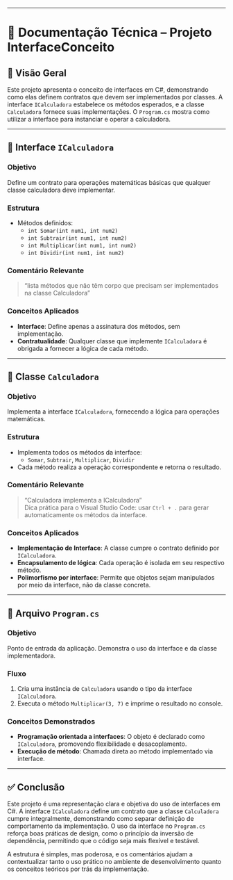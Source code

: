
---

# 📘 Documentação Técnica – Projeto InterfaceConceito

## 🧩 Visão Geral

Este projeto apresenta o conceito de interfaces em C#, demonstrando como elas definem contratos que devem ser implementados por classes. A interface `ICalculadora` estabelece os métodos esperados, e a classe `Calculadora` fornece suas implementações. O `Program.cs` mostra como utilizar a interface para instanciar e operar a calculadora.

---

## 🧮 Interface `ICalculadora`

### Objetivo
Define um contrato para operações matemáticas básicas que qualquer classe calculadora deve implementar.

### Estrutura
- Métodos definidos:
  - `int Somar(int num1, int num2)`
  - `int Subtrair(int num1, int num2)`
  - `int Multiplicar(int num1, int num2)`
  - `int Dividir(int num1, int num2)`

### Comentário Relevante
> “lista métodos que não têm corpo que precisam ser implementados na classe Calculadora”

### Conceitos Aplicados
- **Interface**: Define apenas a assinatura dos métodos, sem implementação.
- **Contratualidade**: Qualquer classe que implemente `ICalculadora` é obrigada a fornecer a lógica de cada método.

---

## 🧠 Classe `Calculadora`

### Objetivo
Implementa a interface `ICalculadora`, fornecendo a lógica para operações matemáticas.

### Estrutura
- Implementa todos os métodos da interface:
  - `Somar`, `Subtrair`, `Multiplicar`, `Dividir`
- Cada método realiza a operação correspondente e retorna o resultado.

### Comentário Relevante
> “Calculadora implementa a ICalculadora”  
> Dica prática para o Visual Studio Code: usar `Ctrl + .` para gerar automaticamente os métodos da interface.

### Conceitos Aplicados
- **Implementação de Interface**: A classe cumpre o contrato definido por `ICalculadora`.
- **Encapsulamento de lógica**: Cada operação é isolada em seu respectivo método.
- **Polimorfismo por interface**: Permite que objetos sejam manipulados por meio da interface, não da classe concreta.

---

## 🧪 Arquivo `Program.cs`

### Objetivo
Ponto de entrada da aplicação. Demonstra o uso da interface e da classe implementadora.

### Fluxo
1. Cria uma instância de `Calculadora` usando o tipo da interface `ICalculadora`.
2. Executa o método `Multiplicar(3, 7)` e imprime o resultado no console.

### Conceitos Demonstrados
- **Programação orientada a interfaces**: O objeto é declarado como `ICalculadora`, promovendo flexibilidade e desacoplamento.
- **Execução de método**: Chamada direta ao método implementado via interface.

---

## ✅ Conclusão

Este projeto é uma representação clara e objetiva do uso de interfaces em C#. A interface `ICalculadora` define um contrato que a classe `Calculadora` cumpre integralmente, demonstrando como separar definição de comportamento da implementação. O uso da interface no `Program.cs` reforça boas práticas de design, como o princípio da inversão de dependência, permitindo que o código seja mais flexível e testável.

A estrutura é simples, mas poderosa, e os comentários ajudam a contextualizar tanto o uso prático no ambiente de desenvolvimento quanto os conceitos teóricos por trás da implementação.
